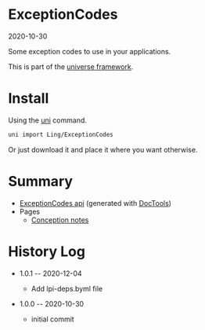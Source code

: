 ExceptionCodes
===========
2020-10-30



Some exception codes to use in your applications.


This is part of the [universe framework](https://github.com/karayabin/universe-snapshot).


Install
==========
Using the [uni](https://github.com/lingtalfi/universe-naive-importer) command.
```bash
uni import Ling/ExceptionCodes
```

Or just download it and place it where you want otherwise.






Summary
===========
- [ExceptionCodes api](https://github.com/lingtalfi/ExceptionCodes/blob/master/doc/api/Ling/ExceptionCodes.md) (generated with [DocTools](https://github.com/lingtalfi/DocTools))
- Pages
    - [Conception notes](https://github.com/lingtalfi/ExceptionCodes/blob/master/doc/pages/conception-notes.md)






History Log
=============

- 1.0.1 -- 2020-12-04

    - Add lpi-deps.byml file

- 1.0.0 -- 2020-10-30

    - initial commit